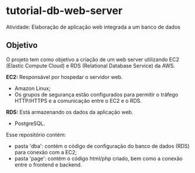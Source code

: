 # tutorial-db-web-server
Atividade: Elaboração de aplicação web integrada a um banco de dados

## Objetivo
O projeto tem como objetivo a criação de um web server utilizando EC2 (Elastic Compute Cloud) e RDS (Relational Database Service) da AWS.

**EC2:**
Responsável por hospedar o servidor web. 
- Amazon Linux;
- Os grupos de segurança estão configurados para permitir o tráfego HTTP/HTTPS e a comunicação entre o EC2 e o RDS.
  
**RDS:**
Está armazenando os dados da aplicação web.
- PostgreSQL.

Esse repositório contém:
- pasta 'dba': contém o código de configuração do banco de dados (RDS) para conexão com a EC2;
- pasta 'page': contém o código html/php criado, bem como a conexão entre o frontend e backend.
